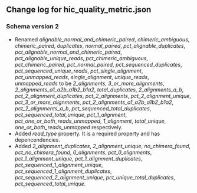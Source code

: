 ## Change log for hic_quality_metric.json

### Schema version 2

* Renamed *alignable_normal_and_chimeric_paired*, *chimeric_ambiguous*, *chimeric_paired*, *duplicates*, *normal_paired*, *pct_alignable_duplicates*, *pct_alignable_normal_and_chimeric_paired*, *pct_alignable_unique_reads*, *pct_chimeric_ambiguous*, *pct_chimeric_paired*, *pct_normal_paired*, *pct_sequenced_duplicates*, *pct_sequenced_unique_reads*, *pct_single_alignment*, *pct_unmapped_reads*, *single_alignment*, *unique_reads*, *unmapped_reads* to be *2_alignments*, *3_or_more_alignments*, *2_alignments_a1_a2b_a1b2_b1a2*, *total_duplicates*, *2_alignments_a_b*, *pct_2_alignment_duplicates*, *pct_2_alignments*, *pct_2_alignment_unique*, *pct_3_or_more_alignments*, *pct_2_alignments_a1_a2b_a1b2_b1a2*, *pct_2_alignments_a_b*, *pct_sequenced_total_duplicates*, *pct_sequenced_total_unique*, *pct_1_alignment*, *pct_one_or_both_reads_unmapped*, *1_alignment*, *total_unique*, *one_or_both_reads_unmapped* respectively.
* Added *read_type* property. It is a required property and has depencendencies.
* Added *2_alignment_duplicates*, *2_alignment_unique*, *no_chimera_found*, *pct_no_chimera_found*, *0_alignments*, *pct_0_alignments*, *pct_1_alignment_unique*, *pct_1_alignment_duplicates*, *pct_sequenced_1_alignment_unique*, *pct_sequenced_1_alignment_duplicates*, *pct_sequenced_2_alignment_unique*, *pct_unique_total_duplicates*, *pct_sequenced_total_unique*.
